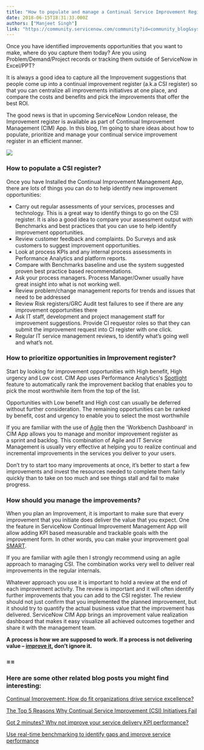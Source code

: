 ```yaml
---
title: "How to populate and manage a Continual Service Improvement Register"
date: 2018-06-15T18:31:33.000Z
authors: ["Manjeet Singh"]
link: "https://community.servicenow.com/community?id=community_blog&sys_id=57417018db7a5300b2102926ca96192f"
---
```

<p class="p1">Once you have identified improvements opportunities that you want to make, where do you capture them today? Are you using Problem/Demand/Project records or tracking them outside of ServiceNow in Excel/PPT?</p>
<p class="p1">It is always a good idea to capture all the Improvement suggestions that people come up into a continual improvement register (a.k.a CSI register) so that you can centralize all improvements initiatives at one place, and compare the costs and benefits and pick the improvements that offer the best ROI.</p>
<p class="p2">The good news is that in upcoming ServiceNow London release, the Improvement register is available as part of Continual Improvement Management (CIM) App. In this blog, I’m going to share ideas about how to populate, prioritize and manage your continual service improvement register in an efficient manner.</p>
<p class="p2"><img style="max-width: 100%; max-height: 480px;" src="f0bed5d8db3e9300b2102926ca961908.iix" /></p>
<h3 class="p2">How to populate a CSI register?</h3>
<p class="p2">Once you have Installed the Continual Improvement Management App, there are lots of things you can do to help identify new improvement opportunities:</p>
<ul><li>Carry out regular assessments of your services, processes and technology. This is a great way to identify things to go on the CSI register. It is also a good idea to compare your assessment output with Benchmarks and best practices that you can use to help identify improvement opportunities.</li><li>Review customer feedback and complaints. Do Surveys and ask customers to suggest improvement opportunities.</li><li>Look at process KPIs and any internal process assessments in Performance Analytics and platform reports.</li><li>Compare with Benchmarks baseline and use the system suggested proven best practice based recommendations.</li><li>Ask your process managers. Process Manager/Owner usually have great insight into what is not working well.</li><li>Review problem/change management reports for trends and issues that need to be addressed</li><li>Review Risk registers/GRC Audit test failures to see if there are any improvement opportunities there</li><li>Ask IT staff, development and project management staff for improvement suggestions. Provide CI requestor roles so that they can submit the improvement request into CI register with one click.</li><li>Regular IT service management reviews, to identify what’s going well and what’s not.</li></ul>
<h3 class="p2">How to prioritize opportunities in Improvement register?</h3>
<p class="p2">Start by looking for improvement opportunities with High benefit, High urgency and Low cost. CIM App uses Performance Analytics&#39;s <a href="https://docs.servicenow.com/bundle/kingston-performance-analytics-and-reporting/page/use/performance-analytics/concept/spotlight.html" target="_blank" rel="nofollow">Spotlight</a> feature to automatically rank the improvement backlog that enables you to pick the most worthwhile item from the top of the list.</p>
<p class="p2">Opportunities with Low benefit and High cost can usually be deferred without further consideration. The remaining opportunities can be ranked by benefit, cost and urgency to enable you to select the most worthwhile</p>
<p class="p2">If you are familiar with the use of <a href="http://en.wikipedia.org/wiki/Agile_software_development" rel="nofollow">Agile</a> then the &#39;Workbench Dashboard&#39; in CIM App allows you to manage and monitor improvement register as a sprint and backlog. This combination of Agile and IT Service Management is usually very effective at helping you to realize continual and incremental improvements in the services you deliver to your users.</p>
<p class="p2">Don’t try to start too many improvements at once, it’s better to start a few improvements and invest the resources needed to complete them fairly quickly than to take on too much and see things stall and fail to make progress.</p>
<h3 class="p2">How should you manage the improvements?</h3>
<p class="p2">When you plan an Improvement, it is important to make sure that every improvement that you initiate does deliver the value that you expect. One the feature in ServiceNow Continual Improvement Management App will allow adding KPI based measurable and trackable goals with the improvement form. In other words, you can make your improvement goal <a href="https://en.wikipedia.org/wiki/SMART_criteria" rel="nofollow">SMART</a>.</p>
<p class="p2">If you are familiar with agile then I strongly recommend using an agile approach to managing CSI. The combination works very well to deliver real improvements in the regular internals.</p>
<p class="p2">Whatever approach you use it is important to hold a review at the end of each improvement activity. The review is important and it will often identify further improvements that you can add to the CSI register. The review should not just confirm that you implemented the planned improvement, but it should try to quantify the actual business value that the improvement has delivered. ServiceNow CIM App brings an improvement value realization dashboard that makes it easy visualize all achieved outcomes together and share it with the management team.</p>
<p class="p2"><strong>A process is how we are supposed to work. If a process is not delivering value – <span style="text-decoration: underline;">improve it</span>, don’t ignore it.</strong></p>
<h3 class="p2">&#61;&#61;</h3>
<h3 class="p2">Here are some other related blog posts you might find interesting:</h3>
<p class="p1"><a href="community?id&#61;community_blog&amp;sys_id&#61;e0e27f34dbb953c0032a7a9e0f96191f" rel="nofollow">Continual Improvement: How do fit organizations drive service excellence?</a></p>
<p class="p1"><a href="community?id&#61;community_blog&amp;sys_id&#61;0616958adb09574447c8f3231f9619aa&amp;view_source&#61;searchResult" rel="nofollow">The Top 5 Reasons Why Continual Service Improvement (CSI) Initiatives Fail</a></p>
<p class="p1"><a href="community?id&#61;community_blog&amp;sys_id&#61;692e666ddbd0dbc01dcaf3231f96196b" rel="nofollow">Got 2 minutes? Why not improve your service delivery KPI performance?</a></p>
<p class="p1"><a href="community?id&#61;community_blog&amp;sys_id&#61;e3dd6ae9dbd0dbc01dcaf3231f9619a0" rel="nofollow">Use real-time benchmarking to identify gaps and improve service performance</a></p>